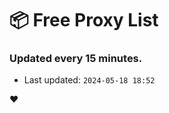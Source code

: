 # :package: Free Proxy List
### Updated every 15 minutes.

- Last updated: `2024-05-18 18:52`

:heart:
